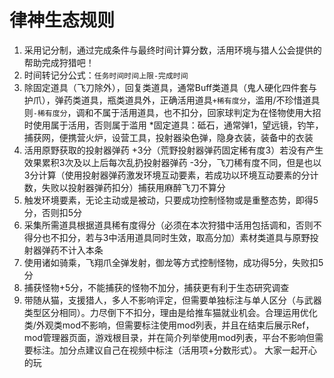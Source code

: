 # 律神生态规则
1. 采用记分制，通过完成条件与最终时间计算分数，活用环境与猎人公会提供的帮助完成狩猎吧！
2. 时间转记分公式：`任务时间时间上限-完成时间`
3. 除固定道具（飞刀除外），回复类道具，通常Buff类道具（鬼人硬化四件套与护爪），弹药类道具，瓶类道具外，正确活用道具`+稀有度分`，滥用/不珍惜道具则`-稀有度分`，调和不属于活用道具，也不扣分，回家球判定为在怪物使用大招时使用属于活用，否则属于滥用
*固定道具：砥石，通常弹1，望远镜，钓竿，捕获网，便携营火炉，设营工具，投射器染色弹，隐身衣装，装备中的衣装
4. 活用原野获取的投射器弹药 +3分（荒野投射器弹药固定稀有度3）若没有产生效果累积3次及以上后每次乱扔投射器弹药 -3分，飞刀稀有度不同，但是也以3分计算（使用投射器弹药激发环境互动要素，若成功以环境互动要素的分计数，失败以投射器弹药扣分）捕获用麻醉飞刀不算分
5. 触发环境要素，无论主动或是被动，只要成功控制怪物或是重整态势，即得5分，否则扣5分
6. 采集所需道具根据道具稀有度得分（必须在本次狩猎中活用包括调和，否则不得分也不扣分，若与3中活用道具同时生效，取高分加）素材类道具与原野投射器弹药不计入本条
7. 使用诸如骑乘，飞翔爪全弹发射，御龙等方式控制怪物，成功得5分，失败扣5分
8. 捕获怪物+5分，不能捕获的怪物不加分，捕获更有利于生态研究调查
9. 带随从猫，支援猎人，多人不影响评定，但需要单独标注与单人区分（与武器类型区分相同）。力尽倒下不扣分，理由是给推车猫就业机会。合理运用优化类/外观类mod不影响，但需要标注使用mod列表，并且在结束后展示Ref，mod管理器页面，游戏根目录，并在简介列举使用mod列表，平台不影响但需要标注。加分点建议自己在视频中标注（活用项+分数形式）。
    大家一起开心的玩
